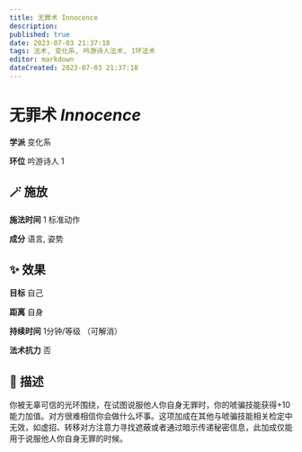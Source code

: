 ```yaml
---
title: 无罪术 Innocence
description: 
published: true
date: 2023-07-03 21:37:18
tags: 法术, 变化系, 吟游诗人法术, 1环法术
editor: markdown
dateCreated: 2023-07-03 21:37:18
---
```


# **无罪术** *Innocence*

**学派** 变化系 

**环位** 吟游诗人 1

## 🪄 施放

**施法时间** 1 标准动作

**成分** 语言, 姿势

## ✨ 效果 

**目标** 自己 

**距离** 自身  

**持续时间** 1分钟/等级 （可解消） 

**法术抗力** 否

## 📖 描述

你被无辜可信的光环围绕，在试图说服他人你自身无罪时，你的唬骗技能获得+10能力加值。对方很难相信你会做什么坏事。这项加成在其他与唬骗技能相关检定中无效，如虚招、转移对方注意力寻找遮蔽或者通过暗示传递秘密信息，此加成仅能用于说服他人你自身无罪的时候。
    